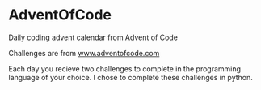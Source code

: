 # AdventOfCode
Daily coding advent calendar from Advent of Code

Challenges are from www.adventofcode.com

Each day you recieve two challenges to complete in the programming language of your choice. I chose to complete these challenges in python.
